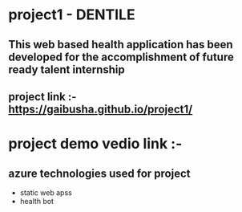 # project1 - DENTILE
## This web based health application has been developed for the accomplishment of future ready talent internship 
## project link :- https://gaibusha.github.io/project1/
# project demo vedio link :-
## azure technologies used for project
- static web apss
- health bot
